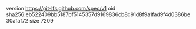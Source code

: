 version https://git-lfs.github.com/spec/v1
oid sha256:eb522409bb5187bf5145357d9169836cb8c91d8f9a1fad9f4d0386be30afaf72
size 7209
